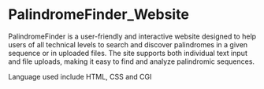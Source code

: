 # PalindromeFinder_Website

PalindromeFinder is a user-friendly and interactive website designed to help users of all technical levels to search and discover palindromes in a given sequence or in uploaded files. The site supports both individual text input and file uploads, making it easy to find and analyze palindromic sequences.

Language used include HTML, CSS  and CGI
